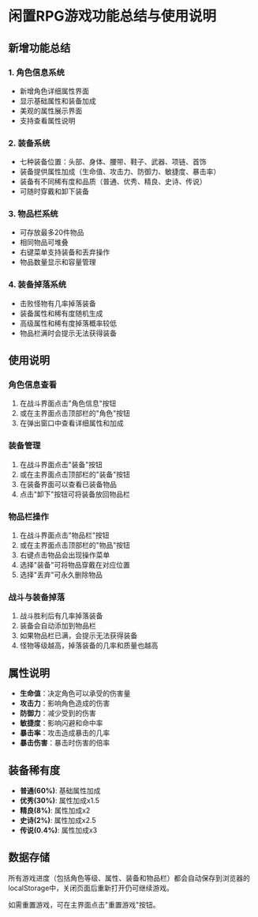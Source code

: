 # 闲置RPG游戏功能总结与使用说明

## 新增功能总结

### 1. 角色信息系统
- 新增角色详细属性界面
- 显示基础属性和装备加成
- 美观的属性展示界面
- 支持查看属性说明

### 2. 装备系统
- 七种装备位置：头部、身体、腰带、鞋子、武器、项链、首饰
- 装备提供属性加成（生命值、攻击力、防御力、敏捷度、暴击率）
- 装备有不同稀有度和品质（普通、优秀、精良、史诗、传说）
- 可随时穿戴和卸下装备

### 3. 物品栏系统
- 可存放最多20件物品
- 相同物品可堆叠
- 右键菜单支持装备和丢弃操作
- 物品数量显示和容量管理

### 4. 装备掉落系统
- 击败怪物有几率掉落装备
- 装备属性和稀有度随机生成
- 高级属性和稀有度掉落概率较低
- 物品栏满时会提示无法获得装备

## 使用说明

### 角色信息查看
1. 在战斗界面点击"角色信息"按钮
2. 或在主界面点击顶部栏的"角色"按钮
3. 在弹出窗口中查看详细属性和加成

### 装备管理
1. 在战斗界面点击"装备"按钮
2. 或在主界面点击顶部栏的"装备"按钮
3. 在装备界面可以查看已装备物品
4. 点击"卸下"按钮可将装备放回物品栏

### 物品栏操作
1. 在战斗界面点击"物品栏"按钮
2. 或在主界面点击顶部栏的"物品"按钮
3. 右键点击物品会出现操作菜单
4. 选择"装备"可将物品穿戴在对应位置
5. 选择"丢弃"可永久删除物品

### 战斗与装备掉落
1. 战斗胜利后有几率掉落装备
2. 装备会自动添加到物品栏
3. 如果物品栏已满，会提示无法获得装备
4. 怪物等级越高，掉落装备的几率和质量也越高

## 属性说明

- **生命值**：决定角色可以承受的伤害量
- **攻击力**：影响角色造成的伤害
- **防御力**：减少受到的伤害
- **敏捷度**：影响闪避和命中率
- **暴击率**：攻击造成暴击的几率
- **暴击伤害**：暴击时伤害的倍率

## 装备稀有度

- **普通(60%)**: 基础属性加成
- **优秀(30%)**: 属性加成x1.5
- **精良(8%)**: 属性加成x2
- **史诗(2%)**: 属性加成x2.5
- **传说(0.4%)**: 属性加成x3

## 数据存储

所有游戏进度（包括角色等级、属性、装备和物品栏）都会自动保存到浏览器的localStorage中，关闭页面后重新打开仍可继续游戏。

如需重置游戏，可在主界面点击"重置游戏"按钮。